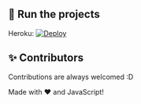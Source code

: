

## 💨 Run the projects

Heroku: [![Deploy](https://www.herokucdn.com/deploy/button.svg)](https://heroku.com/deploy?template=https://github.com/Pommes-104/logo-maker)
## ✨ Contributors
Contributions are always welcomed :D



Made with :heart: and JavaScript!
